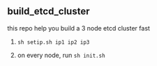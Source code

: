 ## build_etcd_cluster

this repo help you build a 3 node etcd cluster fast

1. `sh setip.sh ip1 ip2 ip3`

2. on every node, run `sh init.sh`

